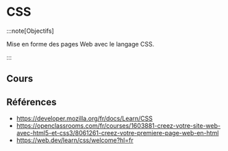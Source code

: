 # CSS

:::note[Objectifs]

Mise en forme des pages Web avec le langage CSS.

:::

## Cours

<Reaveal name="3cci-webs-css" />

## Références

- https://developer.mozilla.org/fr/docs/Learn/CSS
- https://openclassrooms.com/fr/courses/1603881-creez-votre-site-web-avec-html5-et-css3/8061261-creez-votre-premiere-page-web-en-html
- https://web.dev/learn/css/welcome?hl=fr
